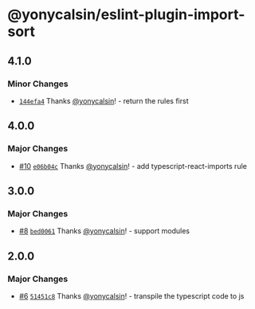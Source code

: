 # @yonycalsin/eslint-plugin-import-sort

## 4.1.0

### Minor Changes

- [`144efa4`](https://github.com/yonycalsin/eslint-config/commit/144efa4d7a608304f5b64aa758f0a736ff87a41f) Thanks [@yonycalsin](https://github.com/yonycalsin)! - return the rules first

## 4.0.0

### Major Changes

- [#10](https://github.com/yonycalsin/eslint-config/pull/10) [`e06b04c`](https://github.com/yonycalsin/eslint-config/commit/e06b04c079810bc9443cff0a994cb629c56e3bfc) Thanks [@yonycalsin](https://github.com/yonycalsin)! - add typescript-react-imports rule

## 3.0.0

### Major Changes

- [#8](https://github.com/yonycalsin/eslint-config/pull/8) [`bed0061`](https://github.com/yonycalsin/eslint-config/commit/bed006104ad83644d5a62d8f3ad892a241ea4cb2) Thanks [@yonycalsin](https://github.com/yonycalsin)! - support modules

## 2.0.0

### Major Changes

- [#6](https://github.com/yonycalsin/eslint-config/pull/6) [`51451c8`](https://github.com/yonycalsin/eslint-config/commit/51451c856e2fc1dde34000cfa7b6ae91ab6415dc) Thanks [@yonycalsin](https://github.com/yonycalsin)! - transpile the typescript code to js
